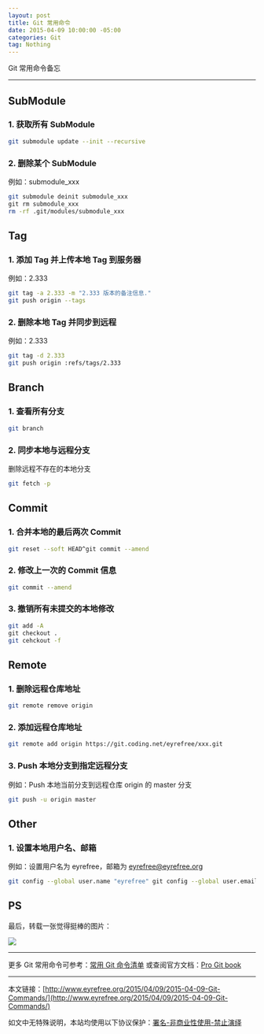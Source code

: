 ```yaml
---
layout: post
title: Git 常用命令
date: 2015-04-09 10:00:00 -05:00
categories: Git
tag: Nothing
---
```


Git 常用命令备忘

---

## SubModule

### 1. 获取所有 SubModule

```bash
git submodule update --init --recursive
```

### 2. 删除某个 SubModule

例如：submodule_xxx

```bash
git submodule deinit submodule_xxx
git rm submodule_xxx
rm -rf .git/modules/submodule_xxx
```

## Tag

### 1. 添加 Tag 并上传本地 Tag 到服务器

例如：2.333

```bash
git tag -a 2.333 -m "2.333 版本的备注信息."
git push origin --tags
```

### 2. 删除本地 Tag 并同步到远程

例如：2.333

```bash
git tag -d 2.333
git push origin :refs/tags/2.333
```

## Branch

### 1. 查看所有分支

```bash
git branch
```

### 2. 同步本地与远程分支

删除远程不存在的本地分支

```bash
git fetch -p
```

## Commit

### 1. 合并本地的最后两次 Commit

```bash
git reset --soft HEAD^git commit --amend
```

### 2. 修改上一次的 Commit 信息

```bash
git commit --amend
```

### 3. 撤销所有未提交的本地修改

```bash
git add -A
git checkout .
git cehckout -f
```

## Remote

### 1. 删除远程仓库地址

```bash
git remote remove origin
```

### 2. 添加远程仓库地址

```bash
git remote add origin https://git.coding.net/eyrefree/xxx.git
```

### 3. Push 本地分支到指定远程分支

例如：Push 本地当前分支到远程仓库 origin 的 master 分支

```bash
git push -u origin master
```

## Other

### 1. 设置本地用户名、邮箱

例如：设置用户名为 eyrefree，邮箱为 eyrefree@eyrefree.org

```bash
git config --global user.name "eyrefree" git config --global user.email eyrefree@eyrefree.org
```

## PS

最后，转载一张觉得挺棒的图片：

![](/images/git.png)

---

更多 Git 常用命令可参考：[常用 Git 命令清单](http://www.ruanyifeng.com/blog/2015/12/git-cheat-sheet.html)
或查阅官方文档：[Pro Git book](https://git-scm.com/book/zh/v2)

---

本文链接：[http://www.eyrefree.org/2015/04/09/2015-04-09-Git-Commands/](http://www.eyrefree.org/2015/04/09/2015-04-09-Git-Commands/)

如文中无特殊说明，本站均使用以下协议保护：[署名-非商业性使用-禁止演绎](http://creativecommons.org/licenses/by-nc-nd/3.0/cn/)
